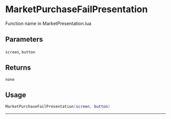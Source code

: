 # MarketPurchaseFailPresentation
Function name in MarketPresentation.lua
## Parameters
`screen`, `button`
## Returns
`none`
## Usage
```lua
MarketPurchaseFailPresentation(screen, button)
```
---
